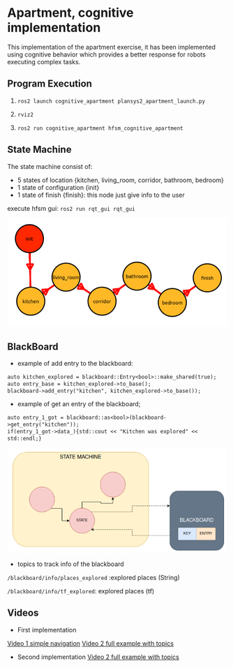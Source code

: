 # Apartment, cognitive implementation

This implementation of the apartment exercise, it has been implemented using cognitive behavior which provides a better response for robots executing complex tasks. 

## Program Execution

1. `ros2 launch cognitive_apartment plansys2_apartment_launch.py `

2. `rviz2`

3. `ros2 run cognitive_apartment hfsm_cognitive_apartment `



## State Machine

The state machine consist of:
- 5 states of location {kitchen, living_room, corridor, bathroom, bedroom}
- 1 state of configuration {init}
- 1 state of finish {finish}: this node just give info to the user

execute hfsm gui: `ros2 run rqt_gui rqt_gui`

![](https://github.com/P4B5/ROS2_Planification_and_Cognitive_Systems/blob/main/docs/bica.png)


## BlackBoard

- example of add entry to the blackboard:

```
auto kitchen_explored = blackboard::Entry<bool>::make_shared(true);   
auto entry_base = kitchen_explored->to_base();   
blackboard->add_entry("kitchen", kitchen_explored->to_base());

```

- example of get an entry of the blackboard;

```
auto entry_1_got = blackboard::as<bool>(blackboard->get_entry("kitchen"));
if(entry_1_got->data_){std::cout << "Kitchen was explored" << std::endl;}

```

![](https://github.com/P4B5/ROS2_Planification_and_Cognitive_Systems/blob/main/docs/bl.png)


- topics to track info of the blackboard

`/blackboard/info/places_explored` :explored places (String)

`/blackboard/info/tf_explored`: explored places (tf)

## Videos

- First implementation

[Video 1 simple navigation](https://www.youtube.com/watch?v=3u2zh0XNpuo)
[Video 2 full example with topics](https://www.youtube.com/watch?v=mVidCFOIgBQ)

- Second implementation
[Video 2 full example with topics](https://youtu.be/VFc-UksKrts)
 
